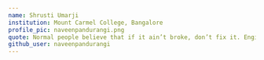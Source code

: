 ```yaml
---
name: Shrusti Umarji
institution: Mount Carmel College, Bangalore
profile_pic: naveenpandurangi.png
quote: Normal people believe that if it ain’t broke, don’t fix it. Engineers believe that if it ain’t broke, it doesn’t have enough features yet
github_user: naveenpandurangi
---
```

